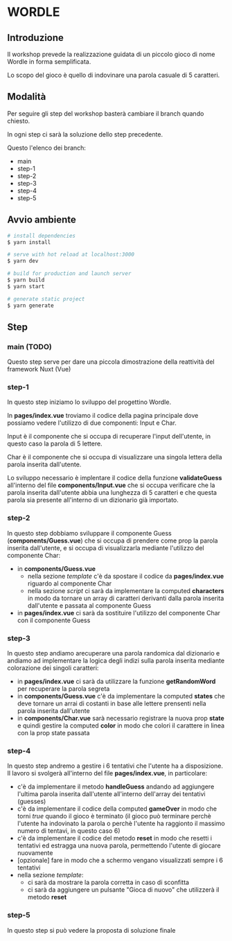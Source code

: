 # WORDLE

## Introduzione

Il workshop prevede la realizzazione guidata di un piccolo gioco di nome Wordle in forma semplificata.

Lo scopo del gioco è quello di indovinare una parola casuale di 5 caratteri.

## Modalità

Per seguire gli step del workshop basterà cambiare il branch quando chiesto.

In ogni step ci sarà la soluzione dello step precedente.

Questo l'elenco dei branch:
- main
- step-1
- step-2
- step-3
- step-4
- step-5

## Avvio ambiente

```bash
# install dependencies
$ yarn install

# serve with hot reload at localhost:3000
$ yarn dev

# build for production and launch server
$ yarn build
$ yarn start

# generate static project
$ yarn generate
```

## Step

### main (TODO)

Questo step serve per dare una piccola dimostrazione della reattività del framework Nuxt (Vue)

### step-1

In questo step iniziamo lo sviluppo del progettino Wordle.

In **pages/index.vue** troviamo il codice della pagina principale dove possiamo vedere l'utilizzo di due componenti: Input e Char.

Input è il componente che si occupa di recuperare l'input dell'utente, in questo caso la parola di 5 lettere.

Char è il componente che si occupa di visualizzare una singola lettera della parola inserita dall'utente.

Lo sviluppo necessario è implentare il codice della funzione **validateGuess** all'interno del file **components/Input.vue** che si occupa verificare che la parola inserita dall'utente abbia una lunghezza di 5 caratteri e che questa parola sia presente all'interno di un dizionario già importato.

### step-2

In questo step dobbiamo sviluppare il componente Guess (**components/Guess.vue**) che si occupa di prendere come prop la parola inserita dall'utente, e si occupa di visualizzarla mediante l'utilizzo del componente Char:
- in **components/Guess.vue**
  - nella sezione *template* c'è da spostare il codice da **pages/index.vue** riguardo al componente Char
  - nella sezione *script* ci sarà da implementare la computed **characters** in modo da tornare un array di caratteri derivanti dalla parola inserita dall'utente e passata al componente Guess 
- in **pages/index.vue** ci sarà da sostituire l'utilizzo del componente Char con il componente Guess

### step-3

In questo step andiamo arecuperare una parola randomica dal dizionario e andiamo ad implementare la logica degli indizi sulla parola inserita mediante colorazione dei singoli caratteri:
- in **pages/index.vue** ci sarà da utilizzare la funzione **getRandomWord** per recuperare la parola segreta
- in **components/Guess.vue** c'è da implementare la computed **states** che deve tornare un arrai di costanti in base alle lettere prensenti nella parola inserita dall'utente
- in **components/Char.vue** sarà necessario registrare la nuova prop **state** e quindi gestire la computed **color** in modo che colori il carattere in linea con la prop state passata

### step-4

In questo step andremo a gestire i 6 tentativi che l'utente ha a disposizione. Il lavoro si svolgerà all'interno del file **pages/index.vue**, in particolare:
- c'è da implementare il metodo **handleGuess** andando ad aggiungere l'ultima parola inserita dall'utente all'interno dell'array dei tentativi (guesses)
- c'è da implementare il codice della computed **gameOver** in modo che torni *true* quando il gioco è terminato (il gioco può terminare perchè l'utente ha indovinato la parola o perchè l'utente ha raggionto il massimo numero di tentavi, in questo caso 6)
- c'è da implementare il codice del metodo **reset** in modo che resetti i tentativi ed estragga una nuova parola, permettendo l'utente di giocare nuovamente
- [opzionale] fare in modo che a schermo vengano visualizzati sempre i 6 tentativi
- nella sezione *template*:
  - ci sarà da mostrare la parola corretta in caso di sconfitta
  - ci sarà da aggiungere un pulsante "Gioca di nuovo" che utilizzerà il metodo **reset**

### step-5

In questo step si può vedere la proposta di soluzione finale
